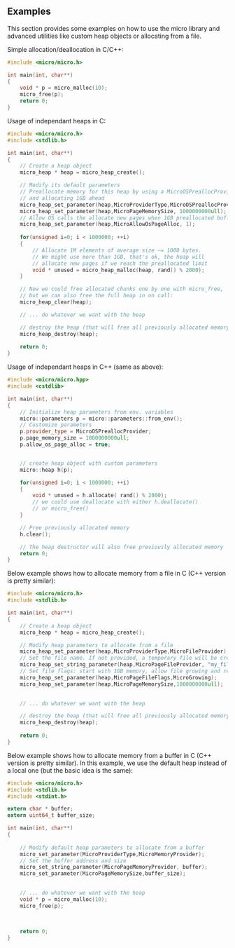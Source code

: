 Examples
-----------
This section provides some examples on how to use the micro library and advanced utilities like custom heap objects or allocating from a file.

Simple allocation/deallocation in C/C++:
```c
#include <micro/micro.h>

int main(int, char**)
{
	void * p = micro_malloc(10);
	micro_free(p);
	return 0;
}

```
Usage of independant heaps in C:
```c
#include <micro/micro.h>
#include <stdlib.h>

int main(int, char**)
{
	// Create a heap object
	micro_heap * heap = micro_heap_create();

	// Modify its default parameters
	// Preallocate memory for this heap by using a MicroOSPreallocProvider page provider
	// and allocating 1GB ahead
	micro_heap_set_parameter(heap,MicroProviderType,MicroOSPreallocProvider);
	micro_heap_set_parameter(heap,MicroPageMemorySize, 1000000000ull);
	// Allow OS calls the allocate new pages when 1GB preallocated buffer is reach
	micro_heap_set_parameter(heap,MicroAllowOsPageAlloc, 1);
	
	for(unsigned i=0; i < 1000000; ++i) 
	{
		// Allocate 1M elements of average size ~= 1000 bytes.
		// We might use more than 1GB, that's ok, the heap will
		// allocate new pages if we reach the preallocated limit
		void * unused = micro_heap_malloc(heap, rand() % 2000);
	}

	// Now we could free allocated chunks one by one with micro_free,
	// but we can also free the full heap in on call:
	micro_heap_clear(heap);	

	// ... do whatever we want with the heap

	// destroy the heap (that will free all previously allocated memory)
	micro_heap_destroy(heap);
	
	return 0;
}

```

Usage of independant heaps in C++ (same as above):
```cpp
#include <micro/micro.hpp>
#include <cstdlib>

int main(int, char**)
{
	// Initialize heap parameters from env. variables
	micro::parameters p = micro::parameters::from_env();
	// Customize parameters
	p.provider_type = MicroOSPreallocProvider;
	p.page_memory_size = 1000000000ull;
	p.allow_os_page_alloc = true;


	// create heap object with custom parameters
	micro::heap h(p);

	for(unsigned i=0; i < 1000000; ++i) 
	{
		void * unused = h.allocate( rand() % 2000);
		// we could use deallocate with either h.deallocate()
		// or micro_free()
	}

	// Free previously allocated memory
	h.clear();

	// The heap destructor will also free previously allocated memory
	return 0;
}
```

Below example shows how to allocate memory from a file in C (C++ version is pretty similar):

```c
#include <micro/micro.h>
#include <stdlib.h>

int main(int, char**)
{
	// Create a heap object
	micro_heap * heap = micro_heap_create();

	// Modify heap parameters to allocate from a file
	micro_heap_set_parameter(heap,MicroProviderType,MicroFileProvider);
	// Set the file name. If not provided, a temporary file will be created.
	micro_heap_set_string_parameter(heap,MicroPageFileProvider, "my_file_name");
	// Set file flags: start with 1GB memory, allow file growing and remove it on heap destruction
	micro_heap_set_parameter(heap,MicroPageFileFlags,MicroGrowing);
	micro_heap_set_parameter(heap,MicroPageMemorySize,1000000000ull);
	

	// ... do whatever we want with the heap

	// destroy the heap (that will free all previously allocated memory) and remove the file
	micro_heap_destroy(heap);
	
	return 0;
}

```

Below example shows how to allocate memory from a buffer in C (C++ version is pretty similar).
In this example, we use the default heap instead of a local one (but the basic idea is the same):

```c
#include <micro/micro.h>
#include <stdlib.h>
#include <stdint.h>

extern char * buffer;
extern uint64_t buffer_size;

int main(int, char**)
{
	
	// Modify default heap parameters to allocate from a buffer
	micro_set_parameter(MicroProviderType,MicroMemoryProvider);
	// Set the buffer address and size
	micro_set_string_parameter(MicroPageMemoryProvider, buffer);
	micro_set_parameter(MicroPageMemorySize,buffer_size);
	

	// ... do whatever we want with the heap
	void * p = micro_malloc(10);
	micro_free(p);

	
	
	return 0;
}

```